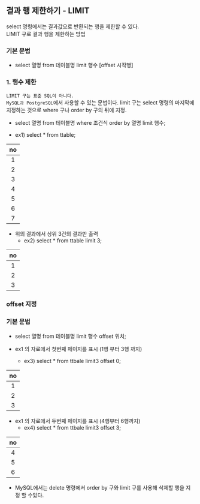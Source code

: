 ## 결과 행 제한하기 - LIMIT

select 명령에서는 결과값으로 반환되는 행을 제한할 수 있다.  
LIMIT 구로 결과 행을 제한하는 방법

### 기본 문법
- select 열명 from 테이블명 limit 행수 \[offset 시작행]

### 1. 행수 제한
`LIMIT 구는 표준 SQL이 아니다.`  
`MySQL과 PostgreSQL`에서 사용할 수 있는 문법이다. 
limit 구는 select 명령의 마지막에 지정하는 것으로  where 구나 order by 구의 뒤에 지정.

- select 열명 from 테이블명 where 조건식 order by 열명 limit 행수;

- ex1)  select * from ttable;

| no   |
|:--:|
|    1 |
|    2 |
|    3 |
|    4 |
|    5 |
|    6 |
|    7 |

- 위의 결과에서 상위 3건의 결과만 출력
   - ex2) select * from ttable limit 3;
   
| no   |
|:--:|
|    1 |
|    2 |
|    3 |

### offset 지정
### 기본 문법
- select 열명 from 테이블명 limit 행수 offset 위치;


- ex1 의 자료에서 첫번째 페이지를 표시 (1행 부터 3행 까지)
   - ex3) select * from ttbale limit3 offset 0;

| no   |
|:--:|
|    1 |
|    2 |
|    3 |

- ex1 의 자료에서 두번째 페이지를 표시 (4행부터 6행까지)
   - ex4) select * from ttbale limit3 offset 3;
   
| no   |
|:--:|
|    4 |
|    5 |
|    6 |

- MySQL에서는 delete 명령에서 order by 구와 limit 구를 사용해 삭제할 행을 지정 할 수있다.